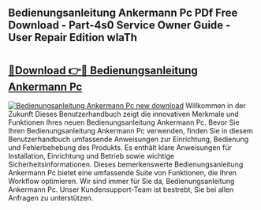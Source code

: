 ## Bedienungsanleitung Ankermann Pc PDf Free Download - Part-4s0 Service Owner Guide - User Repair Edition wlaTh

# <h2><a href="http://df34c8t.blite.top/?on=Bedienungsanleitung+Ankermann+Pc">🔗Download 👉🔴 Bedienungsanleitung Ankermann Pc</a></h2>

[![Bedienungsanleitung Ankermann Pc new download](https://i.imgur.com/lujVjoI.png)](http://df34c8t.blite.top/?on=Bedienungsanleitung+Ankermann+Pc)
Willkommen in der Zukunft Dieses Benutzerhandbuch zeigt die innovativen Merkmale und Funktionen Ihres neuen Bedienungsanleitung Ankermann Pc. Bevor Sie Ihren Bedienungsanleitung Ankermann Pc verwenden, finden Sie in diesem Benutzerhandbuch umfassende Anweisungen zur Einrichtung, Bedienung und Fehlerbehebung des Produkts. Es enthält klare Anweisungen für Installation, Einrichtung und Betrieb sowie wichtige Sicherheitsinformationen. Dieses bemerkenswerte Bedienungsanleitung Ankermann Pc bietet eine umfassende Suite von Funktionen, die Ihren Workflow optimieren. Wir sind immer für Sie da, Bedienungsanleitung Ankermann Pc. Unser Kundensupport-Team ist bestrebt, Sie bei allen Anfragen zu unterstützen.
